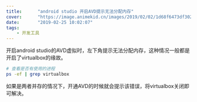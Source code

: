 ```yaml
---
title:      "android studio 开启AVD提示无法分配内存"
cover:      "https://image.animekid.cn/images/2019/02/02/1d68f6473df3021187a57f102d403093.md.png"
date:       "2019-02-25 10:02:07"
tags:
    - 开发工具
---
```



开启android studio的AVD虚拟时，左下角提示无法分配内存，这种情况一般都是开启了virtualbox的缘故。  
```bash
# 查看是否有使用的进程
ps -ef | grep virtualbox
```  
如果是两者并存的情况下，开通AVD的时候就会提示该错误，将virtualbox关闭即可解决。